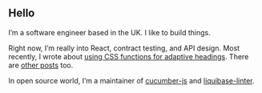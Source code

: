 ## Hello

I’m a software engineer based in the UK. I like to build things.

Right now, I’m really into React, contract testing, and API design. Most recently, I wrote about [using CSS functions for adaptive headings](https://davidgoss.co/blog/adaptive-headlines-with-css-functions/). There are [other posts](https://davidgoss.co/blog) too.

In open source world, I’m a maintainer of [cucumber-js](https://github.com/cucumber/cucumber-js) and [liquibase-linter](https://github.com/whiteclarkegroup/liquibase-linter).
